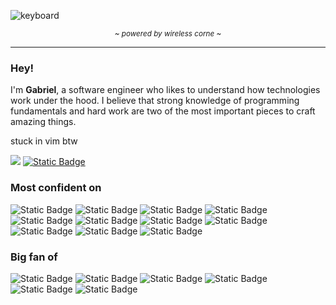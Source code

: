 ![keyboard](https://github.com/mogba/mogba/assets/56984939/7147da72-4a81-49a0-9df1-32d65c84a7db)
<p align="center"><sub><i>~ powered by wireless corne ~</i></sub></p>

---

### Hey!

I'm **Gabriel**, a software engineer who likes to understand how technologies work under the hood. I believe that strong knowledge of programming fundamentals and hard work are two of the most important pieces to craft amazing things.

stuck in vim btw

![](https://komarev.com/ghpvc/?username=mogba&color=ff69b4&style=flat-square&label=Views)
<a href="https://www.linkedin.com/in/moraisgabrieeel/">![Static Badge](https://img.shields.io/badge/LinkedIn-3469BE?style=flat-square)</a>

### Most confident on

![Static Badge](https://img.shields.io/badge/TypeScript-4377C1?style=flat-square)
![Static Badge](https://img.shields.io/badge/JavaScript-F3E155?style=flat-square)
![Static Badge](https://img.shields.io/badge/React-82D7F7?style=flat-square)
![Static Badge](https://img.shields.io/badge/Vite-AA43F6?style=flat-square)
![Static Badge](https://img.shields.io/badge/Next.js-000000?style=flat-square)
![Static Badge](https://img.shields.io/badge/Node.js-9BC455?style=flat-square)
![Static Badge](https://img.shields.io/badge/C%23-905392?style=flat-square)
![Static Badge](https://img.shields.io/badge/SQL-D57B3F?style=flat-square)
![Static Badge](https://img.shields.io/badge/Git-DE5C40?style=flat-square)
![Static Badge](https://img.shields.io/badge/Notion-FFFFFF?style=flat-square)
![Static Badge](https://img.shields.io/badge/VS_Code-52A6EB?style=flat-square)

### Big fan of

![Static Badge](https://img.shields.io/badge/HTMX-40649F?style=flat-square)
![Static Badge](https://img.shields.io/badge/Elixir-4F3361?style=flat-square)
![Static Badge](https://img.shields.io/badge/Ruby-9D2415?style=flat-square)
![Static Badge](https://img.shields.io/badge/Go-53ADD5?style=flat-square)
![Static Badge](https://img.shields.io/badge/Godot-6B83BF?style=flat-square)
![Static Badge](https://img.shields.io/badge/Neovim-93BE71?style=flat-square)

